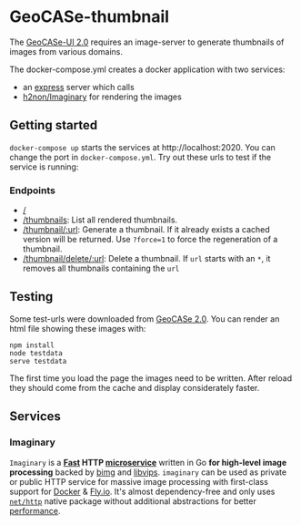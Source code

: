 # GeoCASe-thumbnail

The [GeoCASe-UI 2.0](http://geocase.geocollections.info/) requires an image-server to generate thumbnails of images from various domains.

The docker-compose.yml creates a docker application with two services:

- an [express](https://expressjs.com/) server which calls
- [h2non/Imaginary](https://github.com/h2non/imaginary) for rendering the images

## Getting started

`docker-compose up` starts the services at http://localhost:2020. You can change the port in `docker-compose.yml`. Try out these urls to test if the service is running:

### Endpoints

- [/](http://localhost:2020)
- [/thumbnails](http://localhost:2020/thumbnails): List all rendered thumbnails.
- [/thumbnail/:url](http://localhost:2020/thumbnail/http%3A%2F%2Fwww.geo-coll.ethz.ch%2Flook_eth2%2Ffile%2Fimage%2F53%2F0000000006021.jpg): Generate a thumbnail. If it already exists a cached version will be returned. Use `?force=1` to force the regeneration of a thumbnail.
- [/thumbnail/delete/:url](http://localhost:2020/thumbnail/delete/http%3A%2F%2Fwww.geo-coll.ethz.ch%2Flook_eth2%2Ffile%2Fimage%2F53%2F0000000006021.jpg): Delete a thumbnail. If `url` starts with an `*`, it removes all thumbnails containing the `url`

## Testing

Some test-urls were downloaded from [GeoCASe 2.0](http://geocase.geocollections.info/). You can render an html file showing these images with:

```
npm install
node testdata
serve testdata
```

The first time you load the page the images need to be written. After reload they should come from the cache and display considerately faster.

## Services

### Imaginary

`Imaginary` is a **[Fast](https://github.com/h2non/imaginary#benchmark) HTTP [microservice](http://microservices.io/patterns/microservices.html)** written in Go **for high-level image processing** backed by [bimg](https://github.com/h2non/bimg) and [libvips](https://github.com/jcupitt/libvips). `imaginary` can be used as private or public HTTP service for massive image processing with first-class support for [Docker](https://github.com/h2non/imaginary#docker) & [Fly.io](https://github.com/h2non/imaginary#flyio).
It's almost dependency-free and only uses [`net/http`](http://golang.org/pkg/net/http/) native package without additional abstractions for better [performance](https://github.com/h2non/imaginary#performance).
